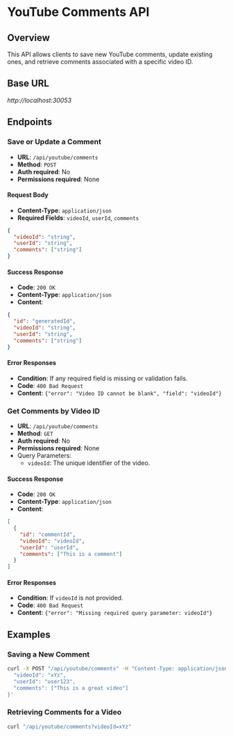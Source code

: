# YouTube Comments API
## Overview

This API allows clients to save new YouTube comments, update existing ones, and retrieve comments associated with a specific video ID.

## Base URL

*http://localhost:30053*

## Endpoints

### **Save or Update a Comment**

- **URL**: `/api/youtube/comments`
- **Method**: `POST`
- **Auth required**: No
- **Permissions required**: None

#### Request Body

- **Content-Type**: `application/json`
- **Required Fields**: `videoId`, `userId`, `comments`

```json
{
  "videoId": "string",
  "userId": "string",
  "comments": ["string"]
}
```

#### Success Response

- **Code**: `200 OK`
- **Content-Type**: `application/json`
- **Content**:

```json
{
  "id": "generatedId",
  "videoId": "string",
  "userId": "string",
  "comments": ["string"]
}
```

#### Error Responses

- **Condition**: If any required field is missing or validation fails.
- **Code**: `400 Bad Request`
- **Content**: `{"error": "Video ID cannot be blank", "field": "videoId"}`

### Get Comments by Video ID

- **URL**: `/api/youtube/comments`
- **Method**: `GET`
- **Auth required**: No
- **Permissions required**: None
- Query Parameters:
  - `videoId`: The unique identifier of the video.

#### Success Response

- **Code**: `200 OK`
- **Content-Type**: `application/json`
- **Content**:

```json
[
  {
    "id": "commentId",
    "videoId": "videoId",
    "userId": "userId",
    "comments": ["This is a comment"]
  }
]
```

#### Error Responses

- **Condition**: If `videoId` is not provided.
- **Code**: `400 Bad Request`
- **Content**: `{"error": "Missing required query parameter: videoId"}`

## Examples

### Saving a New Comment

```bash
curl -X POST "/api/youtube/comments" -H "Content-Type: application/json" -d '{
  "videoId": "xYz",
  "userId": "user123",
  "comments": ["This is a great video"]
}'
```

### Retrieving Comments for a Video

```bash
curl "/api/youtube/comments?videoId=xYz"
```